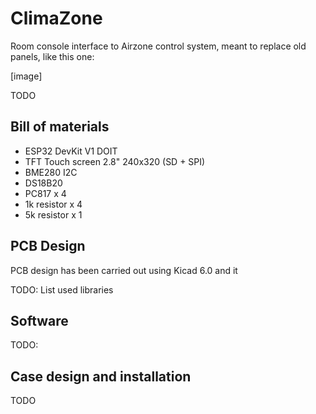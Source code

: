 # ClimaZone

Room console interface to Airzone control system, meant to replace old panels, like this one:

[image]

TODO

## Bill of materials
 - ESP32 DevKit V1 DOIT
 - TFT Touch screen 2.8" 240x320 (SD + SPI)
 - BME280 I2C
 - DS18B20
 - PC817 x 4
 - 1k resistor x 4
 - 5k resistor x 1

## PCB Design
PCB design has been carried out using Kicad 6.0 and it

TODO: List used libraries

## Software
TODO:

## Case design and installation
TODO